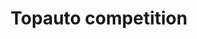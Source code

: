 ---
title: "Topauto competition"
url: /saint-pierre/topauto-competition/
shop: pièces de voitures
---
